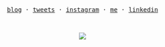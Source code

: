 <p align="center">
  <samp>
    <a href="https://igorvisi/posts/">blog</a> ·
    <a href="https://twitter.com/igorvisi">tweets</a> ·
    <a href="https://instagram.com/igorvisi">instagram</a> ·
    <a href="https://igorvisi.com">me</a> ·
    <a href="https://linkedin.com/in/igorvisi">linkedin</a>
  </samp>
</p>

</br>

<p align="center">
  <samp>
    <img src ="https://github-readme-stats.vercel.app/api/top-langs/?username=igorvisi&layout=compact&hide_border=true&langs_count=10&theme=graywhite&include_all_commits=true&count_private=true">
 </samp>

</p>
